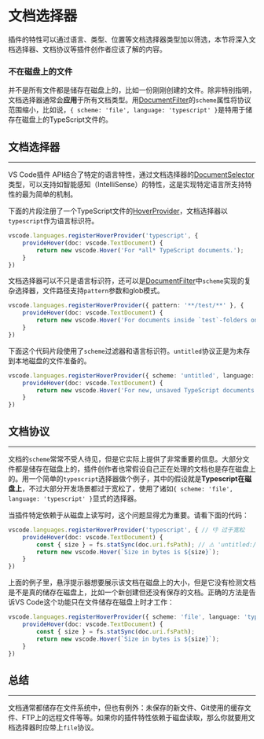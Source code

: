 # 文档选择器

插件的特性可以通过语言、类型、位置等文档选择器类型加以筛选，本节将深入文档选择器、文档协议等插件创作者应该了解的内容。

### 不在磁盘上的文件

并不是所有文件都是储存在磁盘上的，比如一份刚刚创建的文件。除非特别指明，文档选择器通常会**应用**于所有文档类型。用[DocumentFilter](https://code.visualstudio.com/docs/extensionAPI/vscode-api#DocumentFilter)的`scheme`属性将协议范围缩小，比如说，`{ scheme: 'file', language: 'typescript' }`是特用于储存在磁盘上的TypeScript文件的。

## 文档选择器
---
VS Code插件 API结合了特定的语言特性，通过文档选择器的[DocumentSelector](https://code.visualstudio.com/docs/extensionAPI/vscode-api#DocumentSelector)类型，可以支持如智能感知（IntelliSense）的特性，这是实现特定语言所支持特性的最为简单的机制。

下面的片段注册了一个TypeScript文件的[HoverProvider](https://code.visualstudio.com/docs/extensionAPI/vscode-api#HoverProvider)，文档选择器以`typescript`作为语言标识符。

```typescript
vscode.languages.registerHoverProvider('typescript', {
    provideHover(doc: vscode.TextDocument) {
        return new vscode.Hover('For *all* TypeScript documents.');
    }
})
```

文档选择器可以不只是语言标识符，还可以是[DocumentFilter](https://code.visualstudio.com/docs/extensionAPI/vscode-api#DocumentFilter)中`scheme`实现的复杂选择器，文件路径支持`pattern`参数和glob模式。

```typescript
vscode.languages.registerHoverProvider({ pattern: '**/test/**' }, {
    provideHover(doc: vscode.TextDocument) {
        return new vscode.Hover('For documents inside `test`-folders only');
    }
})
```

下面这个代码片段使用了`scheme`过滤器和语言标识符。`untitled`协议正是为未存到本地磁盘的文件准备的。

```typescript
vscode.languages.registerHoverProvider({ scheme: 'untitled', language: 'typescript' }, {
    provideHover(doc: vscode.TextDocument) {
        return new vscode.Hover('For new, unsaved TypeScript documents only');
    }
})
```

## 文档协议
---
文档的`scheme`常常不受人待见，但是它实际上提供了非常重要的信息。大部分文件都是储存在磁盘上的，插件创作者也常假设自己正在处理的文档也是存在磁盘上的。用一个简单的`typescript`选择器做个例子，其中的假设就是**Typescript在磁盘上**，不过大部分开发场景都过于宽松了，使用了诸如`{ scheme: 'file', language: 'typescript' }`显式的选择器。

当插件特定依赖于从磁盘上读写时，这个问题显得尤为重要。请看下面的代码：

```typescript
vscode.languages.registerHoverProvider('typescript', { // 👎 过于宽松
    provideHover(doc: vscode.TextDocument) {
        const { size } = fs.statSync(doc.uri.fsPath); // ⚠️ 'untitled:/Untitled1.ts' 或者其他情况会则么样?
        return new vscode.Hover(`Size in bytes is ${size}`);
    }
})
```

上面的例子里，悬浮提示器想要展示该文档在磁盘上的大小，但是它没有检测文档是不是真的储存在磁盘上，比如一个新创建但还没有保存的文档。正确的方法是告诉VS Code这个功能只在文件储存在磁盘上时才工作：

```typescript
vscode.languages.registerHoverProvider({ scheme: 'file', language: 'typescript' }, { // 👍 文件储存在磁盘上时才工作
    provideHover(doc: vscode.TextDocument) {
        const { size } = fs.statSync(doc.uri.fsPath);
        return new vscode.Hover(`Size in bytes is ${size}`);
    }
})
```

## 总结
---
文档通常都储存在文件系统中，但也有例外：未保存的新文件、Git使用的缓存文件、FTP上的远程文件等等。如果你的插件特性依赖于磁盘读取，那么你就要用文档选择器时应带上`file`协议。
